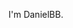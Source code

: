 I'm DanielBB. 

<!---
ZhenyuBai03/ZhenyuBai03 is a ✨ special ✨ repository because its `README.md` (this file) appears on your GitHub profile.
You can click the Preview link to take a look at your changes.
--->
